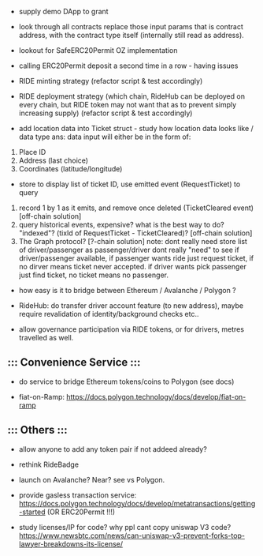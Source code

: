 - supply demo DApp to grant

- look through all contracts replace those input params that is contract address, with the contract type itself (internally still read as address).

- lookout for SafeERC20Permit OZ implementation

- calling ERC20Permit deposit a second time in a row - having issues

- RIDE minting strategy (refactor script & test accordingly)

- RIDE deployment strategy (which chain, RideHub can be deployed on every chain, but RIDE token may not want that as to prevent simply increasing supply) (refactor script & test accordingly)

- add location data into Ticket struct - study how location data looks like / data type
ans: data input will either be in the form of:
1. Place ID
2. Address (last choice)
3. Coordinates (latitude/longitude)

- store to display list of ticket ID, use emitted event (RequestTicket) to query 
1. record 1 by 1 as it emits, and remove once deleted (TicketCleared event) [off-chain solution]
2. query historical events, expensive? what is the best way to do? "indexed"? (tixId of RequestTicket - TicketCleared)? [off-chain solution]
3. The Graph protocol? [?-chain solution]
note: dont really need store list of driver/passenger as passenger/driver dont really "need" to see if driver/passenger available, if passenger wants ride just request ticket, if no dirver means ticket never accepted. if driver wants pick passenger just find ticket, no ticket means no passenger.

- how easy is it to bridge between Ethereum / Avalanche / Polygon ?

- RideHub: do transfer driver account feature (to new address), maybe require revalidation of identity/background checks etc..
- allow governance participation via RIDE tokens, or for drivers, metres travelled as well.

## ::: Convenience Service :::

- do service to bridge Ethereum tokens/coins to Polygon (see docs)

- fiat-on-Ramp: https://docs.polygon.technology/docs/develop/fiat-on-ramp

## ::: Others :::

- allow anyone to add any token pair if not addeed already?

- rethink RideBadge

- launch on Avalanche? Near? see vs Polygon.

- provide gasless transaction service: https://docs.polygon.technology/docs/develop/metatransactions/getting-started (OR ERC20Permit !!!)

- study licenses/IP for code? why ppl cant copy uniswap V3 code? https://www.newsbtc.com/news/can-uniswap-v3-prevent-forks-top-lawyer-breakdowns-its-license/
